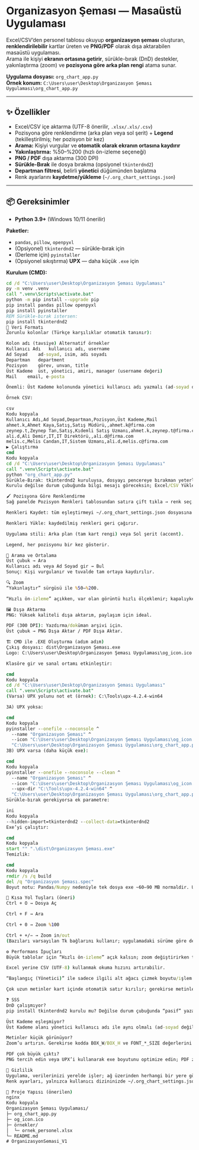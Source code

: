 # Organizasyon Şeması — Masaüstü Uygulaması

Excel/CSV’den personel tablosu okuyup **organizasyon şeması** oluşturan, **renklendirilebilir** kartlar üreten ve **PNG/PDF** olarak dışa aktarabilen masaüstü uygulaması.  
Arama ile kişiyi **ekranın ortasına getirir**, sürükle-bırak (DnD) destekler, yakınlaştırma (zoom) ve **pozisyona göre arka plan rengi** atama sunar.

**Uygulama dosyası:** `org_chart_app.py`  
**Örnek konum:** `C:\Users\user\Desktop\Organizasyon Şeması Uygulaması\org_chart_app.py`

---

## ✨ Özellikler

- Excel/CSV içe aktarma (UTF-8 önerilir, `.xlsx/.xls/.csv`)
- Pozisyona göre renklendirme (arka plan veya sol şerit) + **Legend** (tekilleştirilmiş; her pozisyon bir kez)
- **Arama:** Kişiyi vurgular ve **otomatik olarak ekranın ortasına kaydırır**
- **Yakınlaştırma:** %50–%200 (hızlı ön-izleme seçeneği)
- **PNG / PDF** dışa aktarma (300 DPI)
- **Sürükle-Bırak** ile dosya bırakma (opsiyonel `tkinterdnd2`)
- **Departman filtresi**, belirli **yönetici** düğümünden başlatma
- Renk ayarlarını **kaydetme/yükleme** (`~/.org_chart_settings.json`)

---

## 📦 Gereksinimler

- **Python 3.9+** (Windows 10/11 önerilir)

**Paketler:**
- `pandas`, `pillow`, `openpyxl`
- (Opsiyonel) `tkinterdnd2` — sürükle-bırak için
- (Derleme için) `pyinstaller`
- (Opsiyonel sıkıştırma) **UPX** — daha küçük `.exe` için

**Kurulum (CMD):**
```cmd
cd /d "C:\Users\user\Desktop\Organizasyon Şeması Uygulaması"
py -m venv .venv
call ".venv\Scripts\activate.bat"
python -m pip install --upgrade pip
pip install pandas pillow openpyxl
pip install pyinstaller
REM Sürükle-bırak istersen:
pip install tkinterdnd2
🧾 Veri Formatı
Zorunlu kolonlar (Türkçe karşılıklar otomatik tanınır):

Kolon adı (tavsiye)	Alternatif örnekler
Kullanıcı Adı	kullanıcı adı, username
Ad Soyad	ad-soyad, isim, adı soyadı
Departman	department
Pozisyon	görev, unvan, title
Üst Kademe	üst, yönetici, amiri, manager (username değeri)
Mail	email, e-posta

Önemli: Üst Kademe kolonunda yönetici kullanıcı adı yazmalı (ad-soyad değil). Boş/None olabilir (kök düğüm).

Örnek CSV:

csv
Kodu kopyala
Kullanıcı Adı,Ad Soyad,Departman,Pozisyon,Üst Kademe,Mail
ahmet.k,Ahmet Kaya,Satış,Satış Müdürü,,ahmet.k@firma.com
zeynep.t,Zeynep Tan,Satış,Kıdemli Satış Uzmanı,ahmet.k,zeynep.t@firma.com
ali.d,Ali Demir,IT,IT Direktörü,,ali.d@firma.com
melis.c,Melis Candan,IT,Sistem Uzmanı,ali.d,melis.c@firma.com
▶️ Çalıştırma
cmd
Kodu kopyala
cd /d "C:\Users\user\Desktop\Organizasyon Şeması Uygulaması"
call ".venv\Scripts\activate.bat"
python "org_chart_app.py"
Sürükle-Bırak: tkinterdnd2 kuruluysa, dosyayı pencereye bırakman yeterli.
Kurulu değilse durum çubuğunda bilgi mesajı göreceksin; Excel/CSV Yükle butonunu kullan.

🖌️ Pozisyona Göre Renklendirme
Sağ panelde Pozisyon Renkleri tablosundan satıra çift tıkla → renk seç.

Renkleri Kaydet: tüm eşleştirmeyi ~/.org_chart_settings.json dosyasına yazar.

Renkleri Yükle: kaydedilmiş renkleri geri çağırır.

Uygulama stili: Arka plan (tam kart rengi) veya Sol şerit (accent).

Legend, her pozisyonu bir kez gösterir.

🔎 Arama ve Ortalama
Üst çubuk → Ara
Kullanıcı adı veya Ad Soyad gir → Bul
Sonuç: Kişi vurgulanır ve tuvalde tam ortaya kaydırılır.

🔍 Zoom
“Yakınlaştır” sürgüsü ile %50–%200.

“Hızlı ön-izleme” açıkken, var olan görüntü hızlı ölçeklenir; kapalıyken yeniden çizim yapılır (daha net ama biraz yavaş).

🖼️ Dışa Aktarma
PNG: Yüksek kaliteli dışa aktarım, paylaşım için ideal.

PDF (300 DPI): Yazdırma/doküman arşivi için.
Üst çubuk → PNG Dışa Aktar / PDF Dışa Aktar.

🏗️ CMD ile .EXE Oluşturma (adım adım)
Çıkış dosyası: dist\Organizasyon Şeması.exe
Logo: C:\Users\user\Desktop\Organizasyon Şeması Uygulaması\og_icon.ico

Klasöre gir ve sanal ortamı etkinleştir:

cmd
Kodu kopyala
cd /d "C:\Users\user\Desktop\Organizasyon Şeması Uygulaması"
call ".venv\Scripts\activate.bat"
(Varsa) UPX yolunu not et (örnek): C:\Tools\upx-4.2.4-win64

3A) UPX yoksa:

cmd
Kodu kopyala
pyinstaller --onefile --noconsole ^
  --name "Organizasyon Şeması" ^
  --icon "C:\Users\user\Desktop\Organizasyon Şeması Uygulaması\og_icon.ico" ^
  "C:\Users\user\Desktop\Organizasyon Şeması Uygulaması\org_chart_app.py"
3B) UPX varsa (daha küçük exe):

cmd
Kodu kopyala
pyinstaller --onefile --noconsole --clean ^
  --name "Organizasyon Şeması" ^
  --icon "C:\Users\user\Desktop\Organizasyon Şeması Uygulaması\og_icon.ico" ^
  --upx-dir "C:\Tools\upx-4.2.4-win64" ^
  "C:\Users\user\Desktop\Organizasyon Şeması Uygulaması\org_chart_app.py"
Sürükle-bırak gerekiyorsa ek parametre:

ini
Kodu kopyala
--hidden-import=tkinterdnd2 --collect-data=tkinterdnd2
Exe’yi çalıştır:

cmd
Kodu kopyala
start "" ".\dist\Organizasyon Şeması.exe"
Temizlik:

cmd
Kodu kopyala
rmdir /s /q build
del /q "Organizasyon Şeması.spec"
Boyut notu: Pandas/Numpy nedeniyle tek dosya exe ~60–90 MB normaldir. UPX ile küçülür. Daha agresif küçültme için .spec ile modül hariç bırakma yapılabilir (riskli).

🧭 Kısa Yol Tuşları (öneri)
Ctrl + O → Dosya Aç

Ctrl + F → Ara

Ctrl + 0 → Zoom %100

Ctrl + +/− → Zoom in/out
(Bazıları varsayılan Tk bağlarını kullanır; uygulamadaki sürüme göre değişebilir.)

⚙️ Performans İpuçları
Büyük tablolar için “Hızlı ön-izleme” açık kalsın; zoom değiştirirken tam yeniden çizim beklemezsiniz.

Excel yerine CSV (UTF-8) kullanmak okuma hızını artırabilir.

“Başlangıç (Yönetici)” ile sadece ilgili alt ağacı çizmek boyutu/işlem süresini azaltır.

Çok uzun metinler kart içinde otomatik satır kırılır; gerekirse metinleri kısaltın.

❓ SSS
DnD çalışmıyor?
pip install tkinterdnd2 kurulu mu? Değilse durum çubuğunda “pasif” yazar. Kurup uygulamayı yeniden başlatın. Derlerken --hidden-import=tkinterdnd2 --collect-data=tkinterdnd2 ekleyin.

Üst Kademe eşleşmiyor?
Üst Kademe alanı yönetici kullanıcı adı ile aynı olmalı (ad-soyad değil). Veri dosyasını kontrol edin.

Metinler küçük görünüyor?
Zoom’u artırın. Gerekirse kodda BOX_W/BOX_H ve FONT_*_SIZE değerlerini yükseltebilirsiniz.

PDF çok büyük çıktı?
PNG tercih edin veya UPX’i kullanarak exe boyutunu optimize edin; PDF zaten 300 DPI render ediyor.

🔐 Gizlilik
Uygulama, verilerinizi yerelde işler; ağ üzerinden herhangi bir yere göndermez.
Renk ayarları, yalnızca kullanıcı dizininizde ~/.org_chart_settings.json dosyasında tutulur.

📁 Proje Yapısı (önerilen)
nginx
Kodu kopyala
Organizasyon Şeması Uygulaması/
├─ org_chart_app.py
├─ og_icon.ico
├─ örnekler/
│  └─ ornek_personel.xlsx
└─ README.md
#   O r g a n i z a s y o n S e m a s i _ V 1  
 
